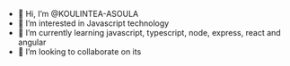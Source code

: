 - 👋 Hi, I’m @KOULINTEA-ASOULA
- 👀 I’m interested in Javascript technology
- 🌱 I’m currently learning javascript, typescript, node, express, react and angular 
- 💞️ I’m looking to collaborate on its

<!---
KOULINTEA-ASOULA/KOULINTEA-ASOULA is a ✨ special ✨ repository because its `README.md` (this file) appears on your GitHub profile.
You can click the Preview link to take a look at your changes.
--->
